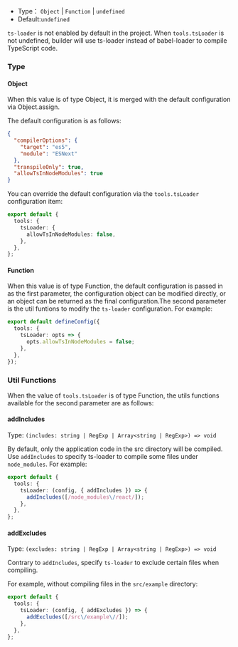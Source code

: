 - Type： `Object` | `Function` | `undefined`
- Default:`undefined`

`ts-loader` is not enabled by default in the project. When `tools.tsLoader` is not undefined, builder will use ts-loader instead of babel-loader to compile TypeScript code.

### Type

#### Object

When this value is of type Object, it is merged with the default configuration via Object.assign.

The default configuration is as follows:

```json
{
  "compilerOptions": {
    "target": "es5",
    "module": "ESNext"
  },
  "transpileOnly": true,
  "allowTsInNodeModules": true
}
```

You can override the default configuration via the `tools.tsLoader` configuration item:

```ts
export default {
  tools: {
    tsLoader: {
      allowTsInNodeModules: false,
    },
  },
};
```

#### Function

When this value is of type Function, the default configuration is passed in as the first parameter, the configuration object can be modified directly, or an object can be returned as the final configuration.The second parameter is the util funtions to modify the `ts-loader` configuration. For example:

```ts
export default defineConfig({
  tools: {
    tsLoader: opts => {
      opts.allowTsInNodeModules = false;
    },
  },
});
```

### Util Functions

When the value of `tools.tsLoader` is of type Function, the utils functions available for the second parameter are as follows:

#### addIncludes

Type: `(includes: string | RegExp | Array<string | RegExp>) => void`

By default, only the application code in the src directory will be compiled. Use `addIncludes` to  specify ts-loader to compile some files under `node_modules`. For example:

```ts
export default {
  tools: {
    tsLoader: (config, { addIncludes }) => {
      addIncludes([/node_modules\/react/]);
    },
  },
};
```

#### addExcludes

Type: `(excludes: string | RegExp | Array<string | RegExp>) => void`

Contrary to `addIncludes`, specify `ts-loader` to exclude certain files when compiling.

For example, without compiling files in the `src/example` directory:

```ts
export default {
  tools: {
    tsLoader: (config, { addExcludes }) => {
      addExcludes([/src\/example\//]);
    },
  },
};
```
